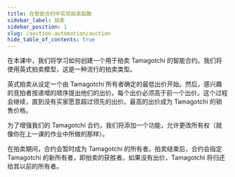 ```yaml
---
title: 在智能合约中实现拍卖函数
sidebar_label: 拍卖
sidebar_position: 1
slug: /auction-automation/auction
hide_table_of_contents: true
---
```


在本课中，我们将学习如何创建一个用于拍卖 Tamagotchi 的智能合约。我们将使用英式拍卖模型，这是一种流行的拍卖类型。

英式拍卖从设定一个由 Tamagotchi 所有者确定的最低出价开始。然后，感兴趣的竞拍者按递增的顺序提出他们的出价。每个出价必须高于前一个出价。这个过程会继续，直到没有买家愿意超过领先的出价。最高的出价成为 Tamagotchi 的销售价格。

为了增强我们的 Tamagotchi 合约，我们将添加一个功能，允许更改所有权（就像你在上一课的作业中所做的那样）。

在拍卖期间，合约会暂时成为 Tamagotchi 的所有者。拍卖结束后，合约会指定 Tamagotchi 的新所有者，即拍卖的获胜者。如果没有出价，Tamagotchi 将归还给其以前的所有者。
